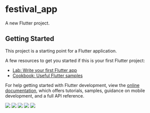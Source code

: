 # festival_app

A new Flutter project.

## Getting Started

This project is a starting point for a Flutter application.

A few resources to get you started if this is your first Flutter project:

- [Lab: Write your first Flutter app](https://docs.flutter.dev/get-started/codelab)
- [Cookbook: Useful Flutter samples](https://docs.flutter.dev/cookbook)

For help getting started with Flutter development, view the
[online documentation](https://docs.flutter.dev/), which offers tutorials,
samples, guidance on mobile development, and a full API reference.
<p>
  <img src="https://github.com/nikunj150/festival_application/assets/141740390/47be535c-b0fd-4a86-bdfb-32528078d3cf"height:50>
  <img src="https://github.com/nikunj150/festival_application/assets/141740390/c0275f07-12cc-4585-8209-92a8c1482e58"height:50>
  <img src="https://github.com/nikunj150/festival_application/assets/141740390/b5d564ee-3836-406e-9288-29761bdc6a72"height:50>
  <img src="https://github.com/nikunj150/festival_application/assets/141740390/4cbb8909-0c64-48b9-9a89-c6aa58136fe3"height:50>
  <img src="https://github.com/nikunj150/festival_application/assets/141740390/a51b6990-a8c3-435a-ba7d-5aa1919be545"height:50>
</p>
